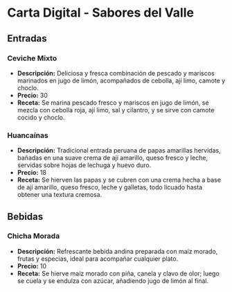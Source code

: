 # Carta Digital - Sabores del Valle

## Entradas

### Ceviche Mixto
- **Descripción:** Deliciosa y fresca combinación de pescado y mariscos marinados en jugo de limón, acompañados de cebolla, ají limo, camote y choclo.
- **Precio:** 30
- **Receta:** Se marina pescado fresco y mariscos en jugo de limón, se mezcla con cebolla roja, ají limo, sal y cilantro, y se sirve con camote cocido y choclo.

### Huancaínas
- **Descripción:** Tradicional entrada peruana de papas amarillas hervidas, bañadas en una suave crema de ají amarillo, queso fresco y leche, servidas sobre hojas de lechuga y huevo duro.
- **Precio:** 18
- **Receta:** Se hierven las papas y se cubren con una crema hecha a base de ají amarillo, queso fresco, leche y galletas, todo licuado hasta obtener una textura cremosa.

## Bebidas

### Chicha Morada
- **Descripción:** Refrescante bebida andina preparada con maíz morado, frutas y especias, ideal para acompañar cualquier plato.
- **Precio:** 10
- **Receta:** Se hierve maíz morado con piña, canela y clavo de olor; luego se cuela y se endulza con azúcar, añadiendo jugo de limón al final.
